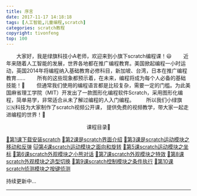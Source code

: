 ```yaml
---
title: 序言
date: 2017-11-17 14:18:18
tags: [人工智能,儿童编程,scratch]
categories: scratch教程
copyright: tivonfeng
top: 100
---
```

&#8195;&#8195;大家好，我是绿旗科技小A老师，欢迎来到小旗下scratch编程课！😃
&#8195;&#8195;近年来随着人工智能的发展，世界各地都在推广编程教育。美国掀起编程一小时运动，英国2014年将编程纳入基础教育必修科目，新加坡、台湾，日本在推广编程教育......<!--more-->
&#8195;&#8195;所有的这些现象都预示着，在未来，编程将成为每个人必备的基础技能！💪
&#8195;&#8195;但通常我们使用的编程语言都是比较复杂，需要一定的门槛。为此美国麻省理工学院（MIT）开发出了一款图形化编程软件Scratch，采用图形化编程，简单易学，非常适合从未了解过编程的人入门编程。
&#8195;&#8195;所以我们小绿旗🇨🇳科技为大家制作了scratch视频公开课， 提供免费的视频教学，带大家一起走进编程的世界！🦁

<center> 课程目录🌈 </center >  


[🍄第1课下载安装scratch](http://pages.lvqitec.com/2017/11/17/lession1/#more)
[🍊第2课是scratch界面介绍](http://pages.lvqitec.com/2017/11/17/lession2/)
[🦀第3课是scratch运动模块之移动和反弹](http://pages.lvqitec.com/2017/11/17/lession3/)
[🐱第4课scratch运动模块之面向和旋转](http://pages.lvqitec.com/2017/11/17/lession4/)
[🐲第5课scratch运动模块之坐标](http://pages.lvqitec.com/2017/11/17/lession5/)
[🌸第6课scratch外观模块之小熊对话](http://pages.lvqitec.com/2017/11/17/lession6/)
[🐬第7课scratch外观模块之特效](http://pages.lvqitec.com/2017/11/17/lession7/)
[🐶第8课scratch外观模块之造型切换](http://pages.lvqitec.com/2017/11/17/lession8/)
[🦋第9课scratch控制模块之条件执行]()
[🐸第10课scratch侦测模块之按键侦测]()


持续更新中...
  
  



-------





